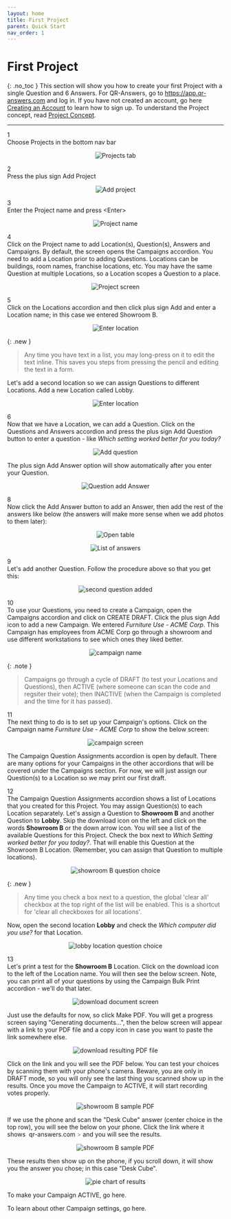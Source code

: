```yaml
---
layout: home
title: First Project
parent: Quick Start
nav_order: 1
---
```

<div class="sticky-gotop">
<span class="inline-icon"><i class="fa-solid fa-arrow-up"></i></span>
</div>

# First Project
{: .no_toc }
This section will show you how to create your first Project with a single Question and 6 Answers.
For QR-Answers, go to <a href="https://app.qr-answers.com" target="_blank">https://app.qr-answers.com</a> and log in.  If you have not created an account, go here [Creating an Account](../account) to learn how to sign up.  To understand the Project concept, read <a href="../../index/#project-concept---important">Project Concept</a>.

---

<div class="step-and-title">
<div class="step-number"><div class="snumber">1</div></div><div class="step-title">Choose Projects in the bottom nav bar</div>
</div>

   <p align="center" class="screen-shot">
   <img class="image-border" alt="Projects tab" src="../../assets/images/tab_projects.png">
   </p>

<div class="step-and-title">
<div class="step-number"><div class="snumber">2</div></div><div class="step-title">Press the plus sign <span class="inline-icon"><i class="fa-solid fa-square-plus"></i></span> Add Project</div>
</div>

   <p align="center" class="screen-shot">
     <img class="image-border" alt="Add project" src="../../assets/images/add_project.png">
   </p>
<div class="step-and-title">
<div class="step-number"><div class="snumber">3</div></div><div class="step-title">Enter the Project name and press &lt;Enter&gt;</div>
</div>

   <p align="center" class="screen-shot">
     <img class="image-border" alt="Project name" src="../../assets/images/hm_project.png">
   </p>
<div class="step-and-title">
<div class="step-number"><div class="snumber">4</div></div><div class="step-title">Click on the Project name to add Location(s), Question(s), Answers and Campaigns.  By default, the screen opens the Campaigns accordion. You need to add a Location prior to adding Questions.  Locations can be buildings, room names, franchise locations, etc.  You may have the same Question at multiple Locations, so a Location scopes a Question to a place.</div>
</div>

   <p align="center" class="screen-shot">
     <img class="image-border" alt="Project screen" src="../../assets/images/project_screen.png">
   </p>
<div class="step-and-title">
<div class="step-number"><div class="snumber">5</div></div><div class="step-title">Click on the <span class="inline-accordion">Locations</span> accordion and then click plus sign <span class="inline-icon"><i class="fa-solid fa-square-plus"></i></span> Add and enter a Location name; in this case we entered Showroom B.</div>
</div>

   <p align="center" class="screen-shot">
   <img class="image-border" alt="Enter location" src="../../assets/images/location_entry.png">
   </p>

{: .new }
> Any time you have text in a list, you may long-press on it to edit the text inline.  This saves you steps from pressing the pencil and editing the text in a form.

Let's add a second location so we can assign Questions to different Locations.  Add a new Location called Lobby.

   <p align="center" class="screen-shot">
   <img class="image-border" alt="Enter location" src="../../assets/images/second_location.png">
   </p>


<div class="step-and-title">
<div class="step-number"><div class="snumber">6</div></div><div class="step-title">Now that we have a Location, we can add a Question.  Click on the <span class="inline-accordion">Questions and Answers</span> accordion  and press the plus sign <span class="inline-icon"><i class="fa-solid fa-square-plus"></i></span> Add Question button to enter a question - like <i>Which setting worked better for you today?</i>
</div>
</div>

   <p align="center" class="screen-shot">
   <img class="image-border" alt="Add question" src="../../assets/images/add_question.png">
   </p>

The plus sign Add Answer option will show automatically after you enter your Question.

   <p align="center" class="screen-shot">
   <img class="image-border" alt="Question add Answer" src="../../assets/images/question_add_answer.png">
   </p>

<div class="step-and-title">
<div class="step-number"><div class="snumber">8</div></div><div class="step-title">Now click the Add Answer button to add an Answer, then add the rest of the answers like below (the answers will make more sense when we add photos to them later):</div>
</div>

   <p align="center" class="screen-shot">
   <img class="image-border" alt="Open table" src="../../assets/images/hm_open_table.png">
   </p>
   <p align="center" class="screen-shot">
   <img class="image-border" alt="List of answers" src="../../assets/images/hm_text_answers.png">
   </p>
<div class="step-and-title">
<div class="step-number"><div class="snumber">9</div></div><div class="step-title">Let's add another Question. Follow the procedure above so that you get this:</div>
</div>

   <p align="center" class="screen-shot">
   <img class="image-border" alt="second question added" src="../../assets/images/second_question.png">
   </p>
<div class="step-and-title">
<div class="step-number" style="width: 64px;"><div class="snumber">10</div></div><div class="step-title">
To use your Questions, you need to create a Campaign, open the <span class="inline-accordion">Campaigns</span> accordion and click on CREATE DRAFT.  Click the plus sign <span class="inline-icon"><i class="fa-solid fa-square-plus"></i></span> Add icon to add a new Campaign.  We entered <i>Furniture Use - ACME Corp</i>.  This Campaign has employees from ACME Corp go through a showroom and use different workstations to see which ones they liked better.
</div>
</div>

   <p align="center" class="screen-shot">
   <img class="image-border" alt="campaign name" src="../../assets/images/first_campaign.png">
   </p>

{: .note }
> Campaigns go through a cycle of DRAFT (to test your Locations and Questions), then ACTIVE (where someone can scan the code and regsiter their vote); then INACTIVE (when the Campaign is completed and the time for it has passed).

<div class="step-and-title">
<div class="step-number" style="width: 64px;"><div class="snumber">11</div></div><div class="step-title">
The next thing to do is to set up your Campaign's options.  Click on the Campaign name <i>Furniture Use - ACME Corp</i> to show the below screen:
</div>
</div>

<p align="center" class="screen-shot">
<img class="image-border" alt="campaign screen" src="../../../assets/images/campaigns_screen.png">
</p>

The <span class="inline-accordion">Campaign Question Assignments</span> accordion is open by default.  There are many options for your Campaigns in the other accordions that will be covered under the Campaigns section.  For now, we will just assign our Question(s) to a Location so we may print our first draft.

<div class="step-and-title">
<div class="step-number" style="width: 64px;"><div class="snumber">12</div></div><div class="step-title">
The <span class="inline-accordion">Campaign Question Assignments</span> accordion shows a list of Locations that you created for this Project.  You may assign Question(s) to each Location separately.  Let's assign a Question to <strong>Showroom B</strong> and another Question to <strong>Lobby</strong>.  Skip the download icon on the left and click on the words <strong>Showroom B</strong> or the down arrow <span class="inline-icon-black"><i class="fa-solid fa-angle-down"></i></span> icon.  You will see a list of the available Questions for this Project. Check the box next to <i>Which Setting worked better for you today?</i>.  That will enable this Question at the Showroom B Location.  (Remember, you can assign that Question to multiple locations).
</div>
</div>

<p align="center" class="screen-shot">
<img class="image-border" alt="showroom B question choice" src="../../../assets/images/campqa_showroomb.png">
</p>


{: .new }
> Any time you check a box next to a question, the global 'clear all' checkbox at the top right of the list will be enabled. This is a shortcut for 'clear all checkboxes for all locations'.

Now, open the second location <strong>Lobby</strong> and check the <i>Which computer did you use?</i> for that Location.

<p align="center" class="screen-shot">
<img class="image-border" alt="lobby location question choice" src="../../../assets/images/campqa_lobby.png">
</p>


<div class="step-and-title">
<div class="step-number" style="width: 64px;"><div class="snumber">13</div></div><div class="step-title">
Let's print a test for the <strong>Showroom B</strong> Location.  Click on the download <span class="inline-icon"><i class="fa-solid fa-download"></i></span> icon to the left of the Location name.  You will then see the below screen.  Note, you can print all of your questions by using the <span class="inline-accordion">Campaign Bulk Print</span> accordion - we'll do that later.
</div>
</div>

<p align="center" class="screen-shot">
<img class="image-border" alt="download document screen" src="../../../assets/images/download_doc.png">
</p>

Just use the defaults for now, so click <span class="inline-button">Make PDF</span>.  You will get a progress screen saying "Generating documents...", then the below screen will appear with a link to your PDF file and a copy <span class="inline-icon"><i class="fa-solid fa-copy"></i></span>  icon in case you want to paste the link somewhere else.

<p align="center" class="screen-shot">
<img class="image-border" alt="download resulting PDF file" src="../../../assets/images/download_acme.png">
</p>

Click on the link and you will see the PDF below.  You can test your choices by scanning them with your phone's camera.  Beware, you are only in DRAFT mode, so you will only see the last thing you scanned show up in the results.  Once you move the Campaign to ACTIVE, it will start recording votes properly.

<p align="center" class="screen-shot">
<img class="image-border" alt="showroom B sample PDF" src="../../../assets/images/showroomb_pdf.png">
</p>

If we use the phone and scan the "Desk Cube" answer (center choice in the top row), you will see the below on your phone. Click the link where it shows <span class="phone-link"><span style="font-size: .5em; margin-right: 4px;"><i class="fa-solid fa-link"></i></span>qr-answers.com <span style="color: gray">></span></span> and you will see the results.

<p align="center" class="screen-shot">
<img class="image-border" alt="showroom B sample PDF" src="../../../assets/images/scan_deskcube.png">
</p>

These results then show up on the phone, if you scroll down, it will show you the answer you chose; in this case "Desk Cube".

<p align="center" class="screen-shot">
<img class="image-border" alt="pie chart of results" src="../../../assets/images/scan_results.png">
</p>


To make your Campaign ACTIVE, go here.

To learn about other Campaign settings, go here.
